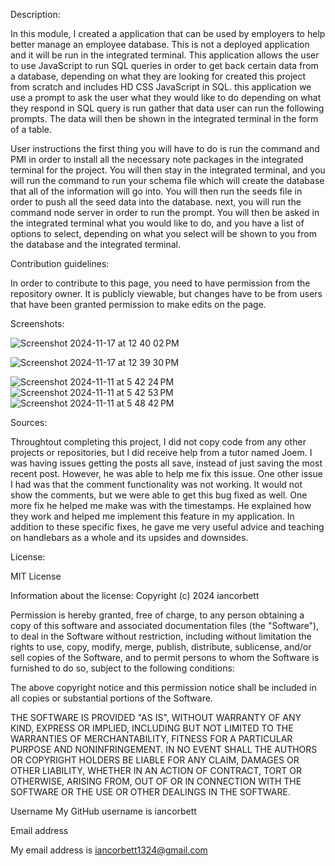 Description: 

In this module, I created a application that can be used by employers to help better manage an employee database. This is not a deployed application and it will be run in the integrated terminal. This application allows the user to use JavaScript to run SQL queries in order to get back certain data from a database, depending on what they are looking for created this project from scratch and includes HD CSS JavaScript in SQL. this application we use a prompt to ask the user what they would like to do depending on what they respond in SQL query is run gather that data user can run the following prompts. The data will then be shown in the integrated terminal in the form of a table.

User instructions the first thing you will have to do is run the command and PMI in order to install all the necessary note packages in the integrated terminal for the project. You will then stay in the integrated terminal, and you will run the command to run your schema file which will create the database that all of the information will go into. You will then run the seeds file in order to push all the seed data into the database. next, you will run the command node server in order to run the prompt. You will then be asked in the integrated terminal what you would like to do, and you have a list of options to select, depending on what you select will be shown to you from the database and the integrated terminal.

Contribution guidelines:

In order to contribute to this page, you need to have permission from the repository owner. It is publicly viewable, but changes have to be from users that have been granted permission to make edits on the page.

Screenshots:

![Screenshot 2024-11-17 at 12 40 02 PM](https://github.com/user-attachments/assets/478b6602-f056-42ed-bead-75660377561d)

![Screenshot 2024-11-17 at 12 39 30 PM](https://github.com/user-attachments/assets/34096695-92af-439b-8703-01e9f6b1c2c8)

![Screenshot 2024-11-11 at 5 42 24 PM](https://github.com/user-attachments/assets/3d07ef37-702e-4536-b934-c5b9f4c56e8d)
![Screenshot 2024-11-11 at 5 42 53 PM](https://github.com/user-attachments/assets/b0eb93d1-f367-4aa5-af52-950844e67ef0)
![Screenshot 2024-11-11 at 5 48 42 PM](https://github.com/user-attachments/assets/563f6b5a-5970-4507-a989-4b68dfd96ace)


Sources:

Throughtout completing this project, I did not copy code from any other projects or repositories, but I did receive help from a tutor named Joem. I was having issues getting the posts all save, instead of just saving the most recent post. However, he was able to help me fix this issue. One other issue I had was that the comment functionality was not working. It would not show the comments, but we were able to get this bug fixed as well. One more fix he helped me make was with the timestamps. He explained how they work and helped me implement this feature in my application. In addition to these specific fixes, he gave me very useful advice and teaching on handlebars as a whole and its upsides and downsides.

License:

MIT License

Information about the license: Copyright (c) 2024 iancorbett

Permission is hereby granted, free of charge, to any person obtaining a copy of this software and associated documentation files (the "Software"), to deal in the Software without restriction, including without limitation the rights to use, copy, modify, merge, publish, distribute, sublicense, and/or sell copies of the Software, and to permit persons to whom the Software is furnished to do so, subject to the following conditions:

The above copyright notice and this permission notice shall be included in all copies or substantial portions of the Software.

THE SOFTWARE IS PROVIDED "AS IS", WITHOUT WARRANTY OF ANY KIND, EXPRESS OR IMPLIED, INCLUDING BUT NOT LIMITED TO THE WARRANTIES OF MERCHANTABILITY, FITNESS FOR A PARTICULAR PURPOSE AND NONINFRINGEMENT. IN NO EVENT SHALL THE AUTHORS OR COPYRIGHT HOLDERS BE LIABLE FOR ANY CLAIM, DAMAGES OR OTHER LIABILITY, WHETHER IN AN ACTION OF CONTRACT, TORT OR OTHERWISE, ARISING FROM, OUT OF OR IN CONNECTION WITH THE SOFTWARE OR THE USE OR OTHER DEALINGS IN THE SOFTWARE.

Username My GitHub username is iancorbett

Email address

My email address is iancorbett1324@gmail.com
